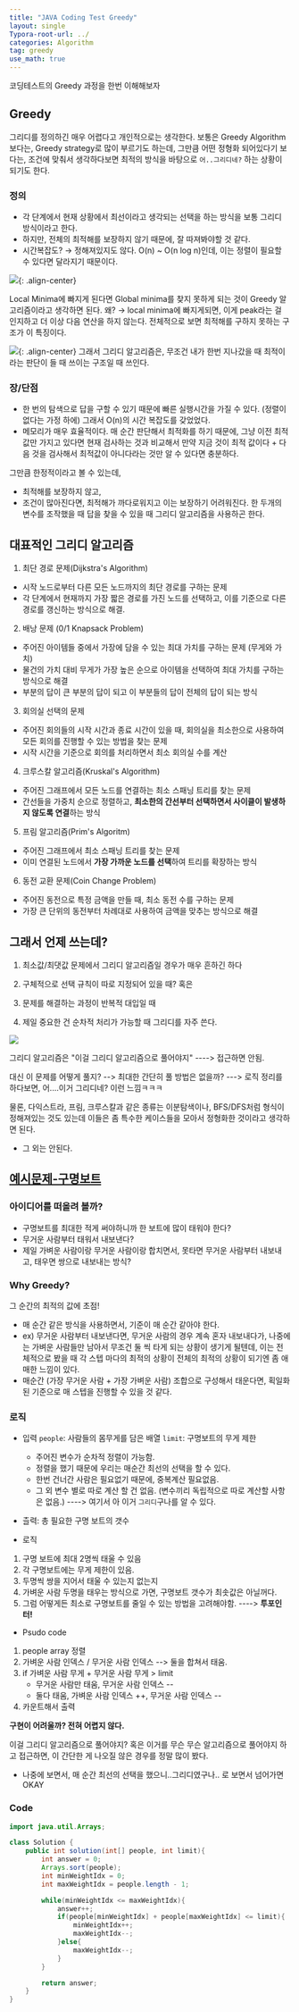 ```yaml
---
title: "JAVA Coding Test Greedy"
layout: single
Typora-root-url: ../
categories: Algorithm
tag: greedy
use_math: true
---
```


코딩테스트의 Greedy 과정을 한번 이해해보자

## Greedy
그리디를 정의하긴 매우 어렵다고 개인적으로는 생각한다. 보통은 Greedy Algorithm 보다는, Greedy 
strategy로 많이 부르기도 하는데, 그만큼 어떤 정형화 되어있다기 보다는, 조건에 맞춰서 생각하다보면 최적의 방식을 바탕으로 `어..그리디네?` 하는 상황이 되기도 한다. 

### 정의
- 각 단계에서 현재 상황에서 최선이라고 생각되는 선택을 하는 방식을 보통 그리디 방식이라고 한다.
- 하지만, 전체의 최적해를 보장하지 않기 때문에, 잘 따져봐야할 것 같다.
- 시간복잡도? → 정해져있지도 않다. O(n) ~ O(n log n)인데, 이는 정렬이 필요할 수 있다면 달라지기 때문이다.

![]({{site.url}}/images/2025-01-30-java-greedy/minima.png){: .align-center}

Local Minima에 빠지게 된다면 Global minima를 찾지 못하게 되는 것이 Greedy 알고리즘이라고 생각하면 된다. 왜?
→ local minima에 빠지게되면, 이게 peak라는 걸 인지하고 더 이상 다음 연산을 하지 않는다. 전체적으로 보면 최적해를 구하지 못하는 구조가 이 특징이다.

![]({{site.url}}/images/2025-01-30-java-greedy/greedy.png){: .align-center}
그래서 그리디 알고리즘은, 무조건 내가 한번 지나갔을 때 최적이라는 판단이 들 때 쓰이는 구조일 때 쓰인다.

### 장/단점
- 한 번의 탐색으로 답을 구할 수 있기 때문에 빠른 실행시간을 가질 수 있다. (정렬이 없다는 가정 하에) 그래서 O(n)의 시간 복잡도를 갖었었다.
- 메모리가 매우 효율적이다. 매 순간 판단해서 최적화를 하기 때문에, 그냥 이전 최적값만 가지고 있다면 현재 검사하는 것과 비교해서 만약 지금 것이 최적 값이다 + 다음 것을 검사해서 최적값이 아니다라는 것만 알 수 있다면 충분하다. 

그만큼 한정적이라고 볼 수 있는데,

- 최적해를 보장하지 않고,
- 조건이 많아진다면, 최적해가 까다로워지고 이는 보장하기 어려워진다. 한 두개의 변수를 조작했을 때 답을 찾을 수 있을 때 그리디 알고리즘을 사용하곤 한다.

## 대표적인 그리디 알고리즘
1. 최단 경로 문제(Dijkstra's Algorithm)
- 시작 노드로부터 다른 모든 노드까지의 최단 경로를 구하는 문제
- 각 단계에서 현재까지 가장 짧은 경로를 가진 노드를 선택하고, 이를 기준으로 다른 경로를 갱신하는 방식으로 해결.

2. 배낭 문제 (0/1 Knapsack Problem)
- 주어진 아이템들 중에서 가장에 담을 수 있는 최대 가치를 구하는 문제 (무게와 가치)
- 물건의 가치 대비 무게가 가장 높은 순으로 아이템을 선택하여 최대 가치를 구하는 방식으로 해결
- 부분의 답이 큰 부분의 답이 되고 이 부분들의 답이 전체의 답이 되는 방식

3. 회의실 선택의 문제
- 주어진 회의들의 시작 시간과 종료 시간이 있을 때, 회의실을 최소한으로 사용하여 모든 회의를 진행할 수 있는 방법을 찾는 문제
- 시작 시간을 기준으로 회의를 처리하면서 최소 회의실 수를 계산

4. 크루스칼 알고리즘(Kruskal's Algorithm)
- 주어진 그래프에서 모든 노드를 연결하는 최소 스패닝 트리를 찾는 문제
- 간선들을 가중치 순으로 정렬하고, **최소한의 간선부터 선택하면서 사이클이 발생하지 않도록 연결**하는 방식

5. 프림 알고리즘(Prim's Algoritm)
- 주어진 그래프에서 최소 스패닝 트리를 찾는 문제
- 이미 연결된 노드에서 **가장 가까운 노드를 선택**하여 트리를 확장하는 방식

6. 동전 교환 문제(Coin Change Problem)
- 주어진 동전으로 특정 금액을 만들 때, 최소 동전 수를 구하는 문제
- 가장 큰 단위의 동전부터 차례대로 사용하여 금액을 맞추는 방식으로 해결

## 그래서 언제 쓰는데?

1. 최소값/최댓값 문제에서 그리디 알고리즘일 경우가 매우 흔하긴 하다

2. 구체적으로 선택 규칙이 따로 지정되어 있을 때? 혹은

3. 문제를 해결하는 과정이 반복적 대입일 때

4. 제일 중요한 건 순차적 처리가 가능할 때 그리디를 자주 쓴다.

![]({{site.url}}/images/2025-01-30-java-greedy/greedy.png)

그리디 알고리즘은 "이걸 그리디 알고리즘으로 풀어야지" ----> 접근하면 안됨.

대신 이 문제를 어떻게 풀지? --> 최대한 간단히 풀 방법은 없을까?  ---> 로직 정리를 하다보면, 어....이거 그리디네? 이런 느낌ㅋㅋㅋ

물론, 다익스트라, 프림, 크루스칼과 같은 종류는 이분탐색이나, BFS/DFS처럼 형식이 정해져있는 것도 있는데 이들은 좀 특수한 케이스들을 모아서 정형화한 것이라고 생각하면 된다.
- 그 외는 안된다. 

## [예시문제-구명보트](https://school.programmers.co.kr/learn/courses/30/lessons/42885?language=python3)

### 아이디어를 떠올려 볼까?
- 구명보트를 최대한 적게 써야하니까 한 보트에 많이 태워야 한다?
- 무거운 사람부터 태워서 내보낸다?
- 제일 가벼운 사람이랑 무거운 사람이랑 합치면서, 못타면 무거운 사람부터 내보내고, 태우면 쌍으로 내보내는 방식?

### Why Greedy?
그 순간의 최적의 값에 초점!
- 매 순간 같은 방식을 사용하면서, 기준이 매 순간 같아야 한다.
- ex) 무거운 사람부터 내보낸다면, 무거운 사람의 경우 계속 혼자 내보내다가, 나중에는 가벼운 사람들만 남아서 무조건 둘 씩 타게 되는 상황이 생기게 될텐데, 이는 전체적으로 봤을 때 각 스텝 마다의 최적의 상황이 전체의 최적의 상황이 되기엔 좀 애매한 느낌이 있다.
- 매순간 (가장 무거운 사람 + 가장 가벼운 사람) 조합으로 구성해서 태운다면, 획일화된 기준으로 매 스텝을 진행할 수 있을 것 같다.

### 로직

- 입력
`people`: 사람들의 몸무게를 담은 배열
`limit`: 구명보트의 무게 제한
    - 주어진 변수가 순차적 정렬이 가능함.
    - 정렬을 했기 때문에 우리는 매순간 최선의 선택을 할 수 있다.
    - 한번 건너간 사람은 필요없기 때문에, 중복계산 필요없음.
    - 그 외 변수 별로 따로 계산 할 건 없음. (변수끼리 독립적으로 따로 계산할 사항은 없음.) ----> 여기서 아 이거 `그리디`구나를 알 수 있다.

- 츨력: 총 필요한 구명 보트의 갯수

- 로직
1. 구명 보트에 최대 2명씩 태울 수 있음
2. 각 구명보트에는 무게 제한이 있음.
3. 두명씩 쌍을 지어서 태울 수 있는지 없는지
4. 가벼운 사람 두명을 태우는 방식으로 가면, 구명보트 갯수가 최솟값은 아닐꺼다.
5. 그럼 어떻게든 최소로 구명보트를 줄일 수 있는 방법을 고려해야함. ----> **투포인터!**

- Psudo code
1. people array 정렬
2. 가벼운 사람 인덱스 / 무거운 사람 인덱스 --> 둘을 합쳐서 태움.
3. if 가벼운 사람 무게 + 무거운 사람 무게 > limit
    - 무거운 사람만 태움, 무거운 사람 인덱스 --
    - 둘다 태움, 가벼운 사람 인덱스 ++, 무거운 사람 인덱스 --
4. 카운트해서 출력

**구현이 어려울까? 전혀 어렵지 않다.**

이걸 그리디 알고리즘으로 풀어야지? 혹은 이거를 무슨 무슨 알고리즘으로 풀어야지 하고 접근하면, 이 간단한 게 나오질 않은 경우를 정말 많이 봤다.
- 나중에 보면서, 매 순간 최선의 선택을 했으니..그리디였구나.. 로 보면서 넘어가면 OKAY

### Code
```java
import java.util.Arrays;

class Solution {
    public int solution(int[] people, int limit){
        int answer = 0;
        Arrays.sort(people);
        int minWeightIdx = 0;
        int maxWeightIdx = people.length - 1;

        while(minWeightIdx <= maxWeightIdx){
            answer++;
            if(people[minWeightIdx] + people[maxWeightIdx] <= limit){
                minWeightIdx++;
                maxWeightIdx--;
            }else{
                maxWeightIdx--;
            }
        }

        return answer;
    }
}
```
